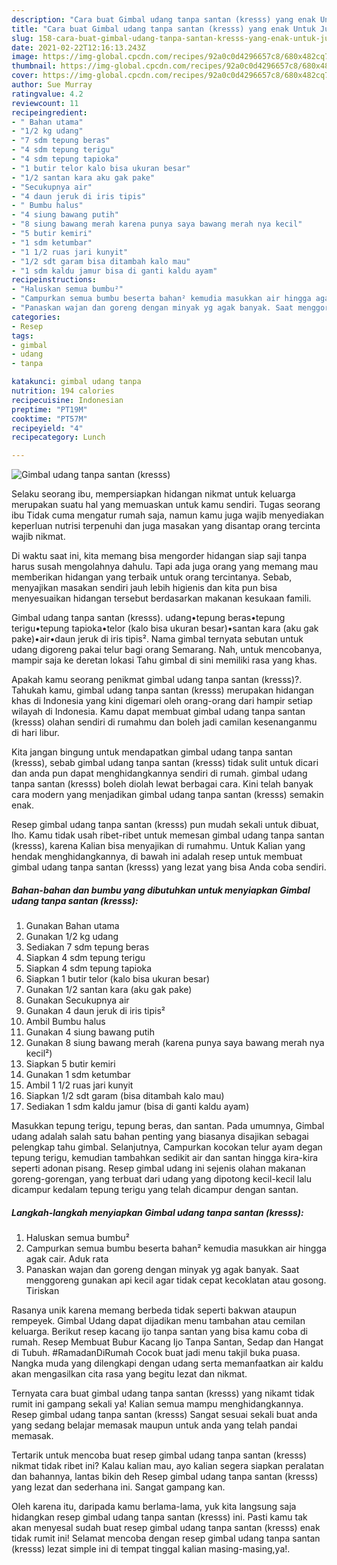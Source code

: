 ```yaml
---
description: "Cara buat Gimbal udang tanpa santan (kresss) yang enak Untuk Jualan"
title: "Cara buat Gimbal udang tanpa santan (kresss) yang enak Untuk Jualan"
slug: 158-cara-buat-gimbal-udang-tanpa-santan-kresss-yang-enak-untuk-jualan
date: 2021-02-22T12:16:13.243Z
image: https://img-global.cpcdn.com/recipes/92a0c0d4296657c8/680x482cq70/gimbal-udang-tanpa-santan-kresss-foto-resep-utama.jpg
thumbnail: https://img-global.cpcdn.com/recipes/92a0c0d4296657c8/680x482cq70/gimbal-udang-tanpa-santan-kresss-foto-resep-utama.jpg
cover: https://img-global.cpcdn.com/recipes/92a0c0d4296657c8/680x482cq70/gimbal-udang-tanpa-santan-kresss-foto-resep-utama.jpg
author: Sue Murray
ratingvalue: 4.2
reviewcount: 11
recipeingredient:
- " Bahan utama"
- "1/2 kg udang"
- "7 sdm tepung beras"
- "4 sdm tepung terigu"
- "4 sdm tepung tapioka"
- "1 butir telor kalo bisa ukuran besar"
- "1/2 santan kara aku gak pake"
- "Secukupnya air"
- "4 daun jeruk di iris tipis"
- " Bumbu halus"
- "4 siung bawang putih"
- "8 siung bawang merah karena punya saya bawang merah nya kecil"
- "5 butir kemiri"
- "1 sdm ketumbar"
- "1 1/2 ruas jari kunyit"
- "1/2 sdt garam bisa ditambah kalo mau"
- "1 sdm kaldu jamur bisa di ganti kaldu ayam"
recipeinstructions:
- "Haluskan semua bumbu²"
- "Campurkan semua bumbu beserta bahan² kemudia masukkan air hingga agak cair. Aduk rata"
- "Panaskan wajan dan goreng dengan minyak yg agak banyak. Saat menggoreng gunakan api kecil agar tidak cepat kecoklatan atau gosong. Tiriskan"
categories:
- Resep
tags:
- gimbal
- udang
- tanpa

katakunci: gimbal udang tanpa 
nutrition: 194 calories
recipecuisine: Indonesian
preptime: "PT19M"
cooktime: "PT57M"
recipeyield: "4"
recipecategory: Lunch

---
```



![Gimbal udang tanpa santan (kresss)](https://img-global.cpcdn.com/recipes/92a0c0d4296657c8/680x482cq70/gimbal-udang-tanpa-santan-kresss-foto-resep-utama.jpg)

Selaku seorang ibu, mempersiapkan hidangan nikmat untuk keluarga merupakan suatu hal yang memuaskan untuk kamu sendiri. Tugas seorang ibu Tidak cuma mengatur rumah saja, namun kamu juga wajib menyediakan keperluan nutrisi terpenuhi dan juga masakan yang disantap orang tercinta wajib nikmat.

Di waktu  saat ini, kita memang bisa mengorder hidangan siap saji tanpa harus susah mengolahnya dahulu. Tapi ada juga orang yang memang mau memberikan hidangan yang terbaik untuk orang tercintanya. Sebab, menyajikan masakan sendiri jauh lebih higienis dan kita pun bisa menyesuaikan hidangan tersebut berdasarkan makanan kesukaan famili. 

Gimbal udang tanpa santan (kresss). udang•tepung beras•tepung terigu•tepung tapioka•telor (kalo bisa ukuran besar)•santan kara (aku gak pake)•air•daun jeruk di iris tipis². Nama gimbal ternyata sebutan untuk udang digoreng pakai telur bagi orang Semarang. Nah, untuk mencobanya, mampir saja ke deretan lokasi Tahu gimbal di sini memiliki rasa yang khas.

Apakah kamu seorang penikmat gimbal udang tanpa santan (kresss)?. Tahukah kamu, gimbal udang tanpa santan (kresss) merupakan hidangan khas di Indonesia yang kini digemari oleh orang-orang dari hampir setiap wilayah di Indonesia. Kamu dapat membuat gimbal udang tanpa santan (kresss) olahan sendiri di rumahmu dan boleh jadi camilan kesenanganmu di hari libur.

Kita jangan bingung untuk mendapatkan gimbal udang tanpa santan (kresss), sebab gimbal udang tanpa santan (kresss) tidak sulit untuk dicari dan anda pun dapat menghidangkannya sendiri di rumah. gimbal udang tanpa santan (kresss) boleh diolah lewat berbagai cara. Kini telah banyak cara modern yang menjadikan gimbal udang tanpa santan (kresss) semakin enak.

Resep gimbal udang tanpa santan (kresss) pun mudah sekali untuk dibuat, lho. Kamu tidak usah ribet-ribet untuk memesan gimbal udang tanpa santan (kresss), karena Kalian bisa menyajikan di rumahmu. Untuk Kalian yang hendak menghidangkannya, di bawah ini adalah resep untuk membuat gimbal udang tanpa santan (kresss) yang lezat yang bisa Anda coba sendiri.

<!--inarticleads1-->

##### Bahan-bahan dan bumbu yang dibutuhkan untuk menyiapkan Gimbal udang tanpa santan (kresss):

1. Gunakan  Bahan utama
1. Gunakan 1/2 kg udang
1. Sediakan 7 sdm tepung beras
1. Siapkan 4 sdm tepung terigu
1. Siapkan 4 sdm tepung tapioka
1. Siapkan 1 butir telor (kalo bisa ukuran besar)
1. Gunakan 1/2 santan kara (aku gak pake)
1. Gunakan Secukupnya air
1. Gunakan 4 daun jeruk di iris tipis²
1. Ambil  Bumbu halus
1. Gunakan 4 siung bawang putih
1. Gunakan 8 siung bawang merah (karena punya saya bawang merah nya kecil²)
1. Siapkan 5 butir kemiri
1. Gunakan 1 sdm ketumbar
1. Ambil 1 1/2 ruas jari kunyit
1. Siapkan 1/2 sdt garam (bisa ditambah kalo mau)
1. Sediakan 1 sdm kaldu jamur (bisa di ganti kaldu ayam)


Masukkan tepung terigu, tepung beras, dan santan. Pada umumnya, Gimbal udang adalah salah satu bahan penting yang biasanya disajikan sebagai pelengkap tahu gimbal. Selanjutnya, Campurkan kocokan telur ayam degan tepung terigu, kemudian tambahkan sedikit air dan santan hingga kira-kira seperti adonan pisang. Resep gimbal udang ini sejenis olahan makanan goreng-gorengan, yang terbuat dari udang yang dipotong kecil-kecil lalu dicampur kedalam tepung terigu yang telah dicampur dengan santan. 

<!--inarticleads2-->

##### Langkah-langkah menyiapkan Gimbal udang tanpa santan (kresss):

1. Haluskan semua bumbu²
1. Campurkan semua bumbu beserta bahan² kemudia masukkan air hingga agak cair. Aduk rata
1. Panaskan wajan dan goreng dengan minyak yg agak banyak. Saat menggoreng gunakan api kecil agar tidak cepat kecoklatan atau gosong. Tiriskan


Rasanya unik karena memang berbeda tidak seperti bakwan ataupun rempeyek. Gimbal Udang dapat dijadikan menu tambahan atau cemilan keluarga. Berikut resep kacang ijo tanpa santan yang bisa kamu coba di rumah. Resep Membuat Bubur Kacang Ijo Tanpa Santan, Sedap dan Hangat di Tubuh. #RamadanDiRumah Cocok buat jadi menu takjil buka puasa. Nangka muda yang dilengkapi dengan udang serta memanfaatkan air kaldu akan mengasilkan cita rasa yang begitu lezat dan nikmat. 

Ternyata cara buat gimbal udang tanpa santan (kresss) yang nikamt tidak rumit ini gampang sekali ya! Kalian semua mampu menghidangkannya. Resep gimbal udang tanpa santan (kresss) Sangat sesuai sekali buat anda yang sedang belajar memasak maupun untuk anda yang telah pandai memasak.

Tertarik untuk mencoba buat resep gimbal udang tanpa santan (kresss) nikmat tidak ribet ini? Kalau kalian mau, ayo kalian segera siapkan peralatan dan bahannya, lantas bikin deh Resep gimbal udang tanpa santan (kresss) yang lezat dan sederhana ini. Sangat gampang kan. 

Oleh karena itu, daripada kamu berlama-lama, yuk kita langsung saja hidangkan resep gimbal udang tanpa santan (kresss) ini. Pasti kamu tak akan menyesal sudah buat resep gimbal udang tanpa santan (kresss) enak tidak rumit ini! Selamat mencoba dengan resep gimbal udang tanpa santan (kresss) lezat simple ini di tempat tinggal kalian masing-masing,ya!.

